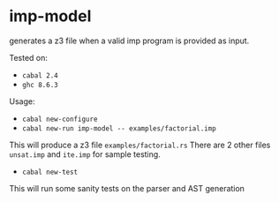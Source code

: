 imp-model
========

generates a z3 file when a valid imp program is provided as input.

Tested on: 
- `cabal 2.4` 
- `ghc 8.6.3`

Usage: 
- `cabal new-configure`
- `cabal new-run imp-model -- examples/factorial.imp`

This will produce a z3 file `examples/factorial.rs`
There are 2 other files `unsat.imp` and `ite.imp` for sample testing.

- `cabal new-test`

This will run some sanity tests on the parser and AST generation
